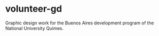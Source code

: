# volunteer-gd
Graphic design work for the Buenos Aires development program of the National University Quimes.

